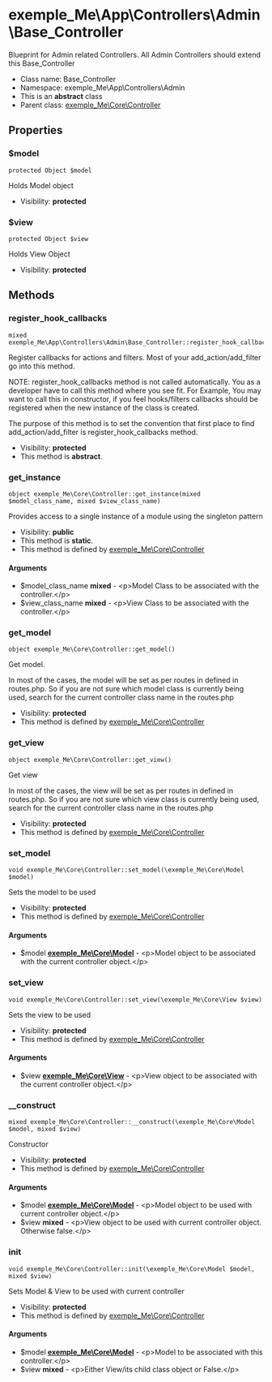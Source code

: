 exemple_Me\App\Controllers\Admin\Base_Controller
===============

Blueprint for Admin related Controllers. All Admin Controllers should extend this Base_Controller




* Class name: Base_Controller
* Namespace: exemple_Me\App\Controllers\Admin
* This is an **abstract** class
* Parent class: [exemple_Me\Core\Controller](exemple_Me-Core-Controller.md)





Properties
----------


### $model

    protected Object $model

Holds Model object



* Visibility: **protected**


### $view

    protected Object $view

Holds View Object



* Visibility: **protected**


Methods
-------


### register_hook_callbacks

    mixed exemple_Me\App\Controllers\Admin\Base_Controller::register_hook_callbacks()

Register callbacks for actions and filters. Most of your add_action/add_filter
go into this method.

NOTE: register_hook_callbacks method is not called automatically. You
as a developer have to call this method where you see fit. For Example,
You may want to call this in constructor, if you feel hooks/filters
callbacks should be registered when the new instance of the class
is created.

The purpose of this method is to set the convention that first place to
find add_action/add_filter is register_hook_callbacks method.

* Visibility: **protected**
* This method is **abstract**.




### get_instance

    object exemple_Me\Core\Controller::get_instance(mixed $model_class_name, mixed $view_class_name)

Provides access to a single instance of a module using the singleton pattern



* Visibility: **public**
* This method is **static**.
* This method is defined by [exemple_Me\Core\Controller](exemple_Me-Core-Controller.md)


#### Arguments
* $model_class_name **mixed** - &lt;p&gt;Model Class to be associated with the controller.&lt;/p&gt;
* $view_class_name **mixed** - &lt;p&gt;View Class to be associated with the controller.&lt;/p&gt;



### get_model

    object exemple_Me\Core\Controller::get_model()

Get model.

In most of the cases, the model will be set as per routes in defined in routes.php.
So if you are not sure which model class is currently being used, search for the
current controller class name in the routes.php

* Visibility: **protected**
* This method is defined by [exemple_Me\Core\Controller](exemple_Me-Core-Controller.md)




### get_view

    object exemple_Me\Core\Controller::get_view()

Get view

In most of the cases, the view will be set as per routes in defined in routes.php.
So if you are not sure which view class is currently being used, search for the
current controller class name in the routes.php

* Visibility: **protected**
* This method is defined by [exemple_Me\Core\Controller](exemple_Me-Core-Controller.md)




### set_model

    void exemple_Me\Core\Controller::set_model(\exemple_Me\Core\Model $model)

Sets the model to be used



* Visibility: **protected**
* This method is defined by [exemple_Me\Core\Controller](exemple_Me-Core-Controller.md)


#### Arguments
* $model **[exemple_Me\Core\Model](exemple_Me-Core-Model.md)** - &lt;p&gt;Model object to be associated with the current controller object.&lt;/p&gt;



### set_view

    void exemple_Me\Core\Controller::set_view(\exemple_Me\Core\View $view)

Sets the view to be used



* Visibility: **protected**
* This method is defined by [exemple_Me\Core\Controller](exemple_Me-Core-Controller.md)


#### Arguments
* $view **[exemple_Me\Core\View](exemple_Me-Core-View.md)** - &lt;p&gt;View object to be associated with the current controller object.&lt;/p&gt;



### __construct

    mixed exemple_Me\Core\Controller::__construct(\exemple_Me\Core\Model $model, mixed $view)

Constructor



* Visibility: **protected**
* This method is defined by [exemple_Me\Core\Controller](exemple_Me-Core-Controller.md)


#### Arguments
* $model **[exemple_Me\Core\Model](exemple_Me-Core-Model.md)** - &lt;p&gt;Model object to be used with current controller object.&lt;/p&gt;
* $view **mixed** - &lt;p&gt;View object to be used with current controller object. Otherwise false.&lt;/p&gt;



### init

    void exemple_Me\Core\Controller::init(\exemple_Me\Core\Model $model, mixed $view)

Sets Model & View to be used with current controller



* Visibility: **protected**
* This method is defined by [exemple_Me\Core\Controller](exemple_Me-Core-Controller.md)


#### Arguments
* $model **[exemple_Me\Core\Model](exemple_Me-Core-Model.md)** - &lt;p&gt;Model to be associated with this controller.&lt;/p&gt;
* $view **mixed** - &lt;p&gt;Either View/its child class object or False.&lt;/p&gt;


